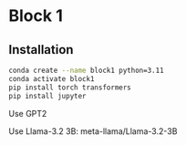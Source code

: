 # Block 1

## Installation

```bash
conda create --name block1 python=3.11
conda activate block1
pip install torch transformers
pip install jupyter
```

Use GPT2


Use Llama-3.2 3B: meta-llama/Llama-3.2-3B

